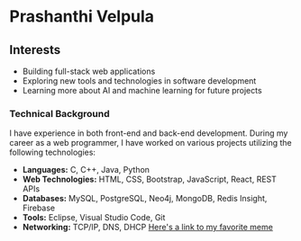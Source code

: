 # Prashanthi Velpula
## Interests
- Building full-stack web applications
- Exploring new tools and technologies in software development
- Learning more about AI and machine learning for future projects
### Technical Background
I have experience in both front-end and back-end development. During my career as a web programmer, I have worked on various projects utilizing the following technologies:
- **Languages:** C, C++, Java, Python
- **Web Technologies:** HTML, CSS, Bootstrap, JavaScript, React, REST APIs
- **Databases:** MySQL, PostgreSQL, Neo4j, MongoDB, Redis Insight, Firebase
- **Tools:** Eclipse, Visual Studio Code, Git
- **Networking:** TCP/IP, DNS, DHCP
[Here's a link to my favorite meme](https://www.reddit.com/r/memes/comments/1fi91mn/he_did_it_for_little_x_%C3%A6_a12/#lightbox)
